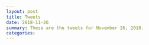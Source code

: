 ```yaml
---
layout: post
title: Tweets
date: 2018-11-26
summary: These are the tweets for November 26, 2018.
categories:
---
```


